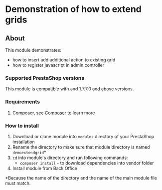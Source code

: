 # Demonstration of how to extend grids

## About

This module demonstrates:
 * how to insert add additional action to existing grid
 * how to register javascript in admin controller

 ### Supported PrestaShop versions

 This module is compatible with and 1.7.7.0 and above versions.
 
 ### Requirements
 
  1. Composer, see [Composer](https://getcomposer.org/) to learn more
 
 ### How to install
 
  1. Download or clone module into `modules` directory of your PrestaShop installation
  2. Rename the directory to make sure that module directory is named `demoextendgrid`*
  3. `cd` into module's directory and run following commands:
      - `composer install` - to download dependencies into vendor folder
  4. Install module from Back Office
 
 *Because the name of the directory and the name of the main module file must match.
 

